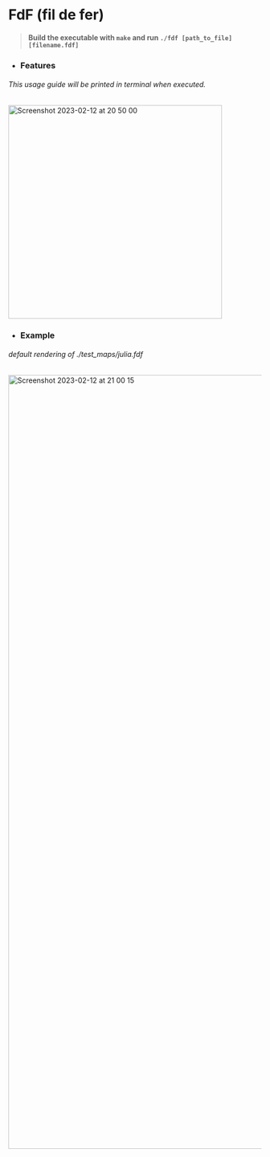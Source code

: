 # FdF (fil de fer)

> #### Build the executable with `make` and run `./fdf [path_to_file][filename.fdf]`

  
  
* ### Features
###### This usage guide will be printed in terminal when executed.


<img width="425" alt="Screenshot 2023-02-12 at 20 50 00" src="https://user-images.githubusercontent.com/107943961/218333598-eaf7ccc0-b651-4d9b-8905-f57a7e0db72d.png">


* ### Example
###### default rendering of *./test_maps/julia.fdf*


<img width="1540" alt="Screenshot 2023-02-12 at 21 00 15" src="https://user-images.githubusercontent.com/107943961/218334092-5d4a1aed-91d3-4749-9e80-53ddaba5dc66.png">
